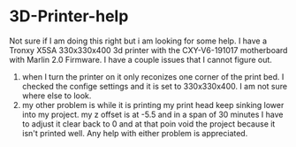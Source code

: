 # 3D-Printer-help
Not sure if I am doing this right but i am looking for some help. I have a Tronxy X5SA 330x330x400 3d printer with the CXY-V6-191017 motherboard with Marlin 2.0 Firmware.
I have a couple issues that I cannot figure out.
1. when I turn the printer on it only reconizes one corner of the print bed. I checked the confige settings and it is set to 330x330x400. I am not sure where else to look.
2. my other problem is while it is printing my print head keep sinking lower into my project. my z offset is at -5.5 and in a span of 30 minutes I have to adjust it clear back to 0 and at that poin void the project because it isn't printed well.
Any help with either problem is appreciated.
